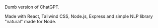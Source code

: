 Dumb version of ChatGPT.

Made with React, Tailwind CSS, Node.js, Express and simple NLP library "natural" made for Node.
